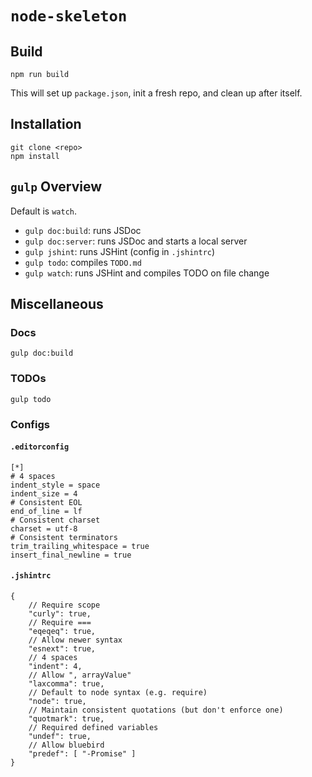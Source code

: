 # `node-skeleton`

[](start)
## Build

    npm run build

This will set up `package.json`, init a fresh repo, and clean up after itself.
[](end)

## Installation

    git clone <repo>
    npm install

## `gulp` Overview

Default is `watch`.

* `gulp doc:build`: runs JSDoc
* `gulp doc:server`: runs JSDoc and starts a local server
* `gulp jshint`: runs JSHint (config in `.jshintrc`)
* `gulp todo`: compiles `TODO.md`
* `gulp watch`: runs JSHint and compiles TODO on file change

## Miscellaneous

### Docs

    gulp doc:build

### TODOs

    gulp todo

### Configs

#### `.editorconfig`

    [*]
    # 4 spaces
    indent_style = space
    indent_size = 4
    # Consistent EOL
    end_of_line = lf
    # Consistent charset
    charset = utf-8
    # Consistent terminators
    trim_trailing_whitespace = true
    insert_final_newline = true

#### `.jshintrc`

    {
        // Require scope
        "curly": true,
        // Require ===
        "eqeqeq": true,
        // Allow newer syntax
        "esnext": true,
        // 4 spaces
        "indent": 4,
        // Allow ", arrayValue"
        "laxcomma": true,
        // Default to node syntax (e.g. require)
        "node": true,
        // Maintain consistent quotations (but don't enforce one)
        "quotmark": true,
        // Required defined variables
        "undef": true,
        // Allow bluebird
        "predef": [ "-Promise" ]
    }
